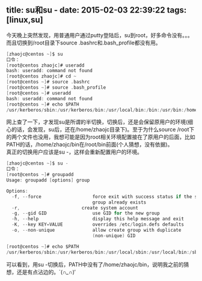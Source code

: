 title: su和su -
date: 2015-02-03 22:39:22
tags: [linux,su]
---
今天晚上突然发现，用普通用户通过putty登陆后，su到root，好多命令没有。。。而且切换到/root目录下source .bashrc和.bash_profile都没有用。
```c
[zhaojc@centos ~]$ su
口令：
[root@centos zhaojc]# useradd
bash: useradd: command not found
[root@centos zhaojc]# cd ~
[root@centos ~]# source .bashrc
[root@centos ~]# source .bash_profile
[root@centos ~]# useradd
bash: useradd: command not found
[root@centos ~]# echo $PATH
/usr/kerberos/sbin:/usr/kerberos/bin:/usr/local/bin:/bin:/usr/bin:/home/zhaojc/bin:/root/bin
```
网上查了一下，才发现su是所谓的半切换，切换后，还是会保留原用户的环境(细心的话，会发现，su后，还在/home/zhaojc目录下)。至于为什么source /root下的两个文件也没用，我想可能是因为root相关环境配置接在了原用户的后面，比如PATH的话，/home/zhaojc/bin在/root/bin前面(个人猜想，没有依据)。  
真正的切换用户应该是su -，这样会重新配置用户的环境。
```c
[zhaojc@centos ~]$ su -
口令：
[root@centos ~]# groupadd
Usage: groupadd [options] group

Options:
  -f, --force                   force exit with success status if the specified
                                group already exists
  -r,                       create system account
  -g, --gid GID                 use GID for the new group
  -h, --help                    display this help message and exit
  -K, --key KEY=VALUE           overrides /etc/login.defs defaults
  -o, --non-unique              allow create group with duplicate
                                (non-unique) GID

[root@centos ~]# echo $PATH
/usr/kerberos/sbin:/usr/kerberos/bin:/usr/local/sbin:/usr/local/bin:/sbin:/bin:/usr/sbin:/usr/bin:/root/bin
```
可以看到，用su -切换后，PATH中没有了/home/zhaojc/bin，说明我之前的猜想，还是有点沾边的。`(*∩_∩*)′